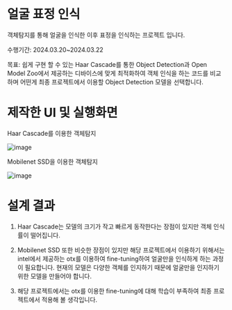 # 얼굴 표정 인식

객체탐지를 통해 얼굴을 인식한 이후 표정을 인식하는 프로젝트 입니다. 

수행기간: 2024.03.20~2024.03.22

목표: 쉽게 구현 할 수 있는 Haar Cascade를 통한 Object Detection과 Open Model Zoo에서 제공하는 디바이스에 맞게 최적화하여 객체 인식을 하는 코드를 비교하며 어떤게 최종 프로젝트에서 이용할 Object Detection 모델을 선택합니다.

# 제작한 UI 및 실행화면

Haar Cascade를 이용한 객체탐지

![image](https://github.com/jinhoheoo/food_recommendation_project/assets/153490852/8a4400a7-a7b2-4997-81ae-e2ca73dda604)

Mobilenet SSD을 이용한 객체탐지

![image](https://github.com/jinhoheoo/food_recommendation_project/assets/153490852/83e66033-d55d-4501-9326-59708db4c7df)


# 설계 결과

1. Haar Cascade는 모델의 크기가 작고 빠르게 동작한다는 장점이 있지만 객체 인식률이 떨어집니다.

2. Mobilenet SSD 또한 비슷한 장점이 있지만 해당 프로젝트에서 이용하기 위해서는 intel에서 제공하는 otx를 이용하여 fine-tuning하여 얼굴만을 인식하게 하는 과정이 필요합니다. 현재의 모델은 다양한 객체를 인지하기 때문에 얼굴만을 인지하기 위한 모델을 만들어야 합니다.

3. 해당 프로젝트에서는 otx를 이용한 fine-tuning에 대해 학습이 부족하여 최종 프로젝트에서 적용해 볼 생각입니다. 
